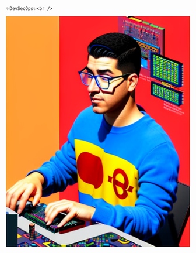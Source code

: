                                                                 ✨DevSecOps✨<br />
<img src="https://github.com/diegonz2/diegonz2/blob/main/DaggHacker.png?raw=true" alt="Italian Trulli">
